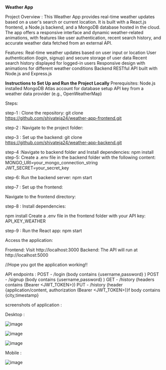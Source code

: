 **Weather App**

Project Overview :
This Weather App provides real-time weather updates based on a user's search or current location. It is built with a React.js frontend, a Node.js backend, and a MongoDB database hosted in the cloud. 
The app offers a responsive interface and dynamic weather-related animations, with features like user authentication, recent search history, and accurate weather data fetched from an external API.

Features:
Real-time weather updates based on user input or location
User authentication (login, signup) and secure storage of user data
Recent search history displayed for logged-in users
Responsive design with animations for different weather conditions
Backend RESTful API built with Node.js and Express.js


**Instructions to Set Up and Run the Project Locally**
Prerequisites:
Node.js installed
MongoDB Atlas account for database setup
API key from a weather data provider (e.g., OpenWeatherMap)

Steps:

step-1 : Clone the repository:
git clone https://github.com/shivateja24/weather-app-frontend.git

step-2 : Navigate to the project folder:

step-3 : Set up the backend:
 git clone https://github.com/shivateja24/weather-app-backend.git

step-4 :Navigate to backend folder and Install dependencies:
npm install
step-5: Create a .env file in the backend folder with the following content:
MONGO_URI=your_mongo_connection_string
JWT_SECRET=your_secret_key 

step-6: Run the backend server:
npm start

step-7 : Set up the frontend:

Navigate to the frontend directory:

step-8 : Install dependencies:
 
npm install
Create a .env file in the frontend folder with your API key:
API_KEY_WEATHER

step-9 : Run the React app:
npm start


Access the application:

Frontend: Visit http://localhost:3000
Backend: The API will run at http://localhost:5000

//Hope you got the application working!!


API endpoints : 
POST - /login (body contains {username,password} )
POST - /signup (body contains {username,password} )
GET -  /history (headers contains {Bearer <JWT_TOKEN>})
PUT - /history (header {application/content, authorization (Bearer <JWT_TOKEN>)}f body contains {city,timestamp}


screenshots of application : 

Desktop :

![image](https://github.com/user-attachments/assets/ecd07726-8942-4969-8296-a1c24fb03c17)


![image](https://github.com/user-attachments/assets/96cd06d9-eec5-487f-9a6a-e5096e846704)


![image](https://github.com/user-attachments/assets/df865c38-e6c9-4920-9b72-73618807416f)




Mobile : 

![image](https://github.com/user-attachments/assets/529d3c51-34cb-43f1-8bbd-c616fecde8dc)

 

